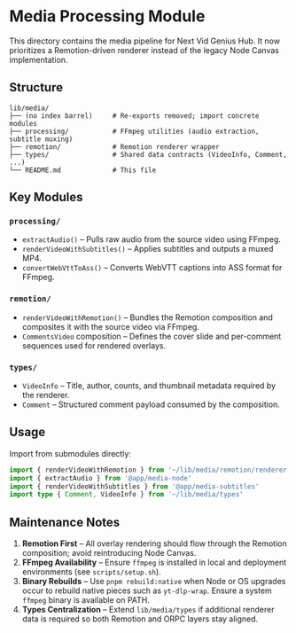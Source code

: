 # Media Processing Module

This directory contains the media pipeline for Next Vid Genius Hub. It now prioritizes a Remotion-driven renderer instead of the legacy Node Canvas implementation.

## Structure

```
lib/media/
├── (no index barrel)     # Re-exports removed; import concrete modules
├── processing/           # FFmpeg utilities (audio extraction, subtitle muxing)
├── remotion/             # Remotion renderer wrapper
├── types/                # Shared data contracts (VideoInfo, Comment, ...)
└── README.md             # This file
```

## Key Modules

### `processing/`
- `extractAudio()` – Pulls raw audio from the source video using FFmpeg.
- `renderVideoWithSubtitles()` – Applies subtitles and outputs a muxed MP4.
- `convertWebVttToAss()` – Converts WebVTT captions into ASS format for FFmpeg.

### `remotion/`
- `renderVideoWithRemotion()` – Bundles the Remotion composition and composites it with the source video via FFmpeg.
- `CommentsVideo` composition – Defines the cover slide and per-comment sequences used for rendered overlays.

### `types/`
- `VideoInfo` – Title, author, counts, and thumbnail metadata required by the renderer.
- `Comment` – Structured comment payload consumed by the composition.

## Usage

Import from submodules directly:

```ts
import { renderVideoWithRemotion } from '~/lib/media/remotion/renderer'
import { extractAudio } from '@app/media-node'
import { renderVideoWithSubtitles } from '@app/media-subtitles'
import type { Comment, VideoInfo } from '~/lib/media/types'
```

## Maintenance Notes

1. **Remotion First** – All overlay rendering should flow through the Remotion composition; avoid reintroducing Node Canvas.
2. **FFmpeg Availability** – Ensure `ffmpeg` is installed in local and deployment environments (see `scripts/setup.sh`).
3. **Binary Rebuilds** – Use `pnpm rebuild:native` when Node or OS upgrades occur to rebuild native pieces such as `yt-dlp-wrap`. Ensure a system `ffmpeg` binary is available on PATH.
4. **Types Centralization** – Extend `lib/media/types` if additional renderer data is required so both Remotion and ORPC layers stay aligned.
